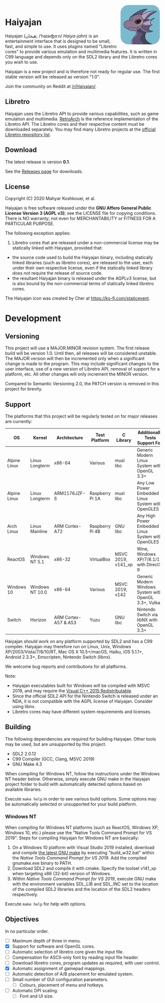 <img align="right" width="128" height="128" alt="The Haiyajan Icon: Haiya Dragon" src="meta/haiya_dragon_bg_rounded.svg">

# Haiyajan

Haiyajan (هیجان; /ˈhaɪəʤɑːn/ *Haiya-jahn*) is an entertainment interface that is designed to
be small, fast, and simple to use. It uses plugins named "Libretro cores" to
provide various emulation and multimedia features. It is written in C99
language and depends only on the SDL2 library and the Libretro cores you wish
to use.

Haiyajan is a new project and is therefore not ready for regular use. The first
stable version will be released as version "1.0".

Join the community on Reddit at [/r/Haiyajan/](https://www.reddit.com/r/Haiyajan/).

## Libretro

Haiyajan uses the Libretro API to provide various capabilities, such as game
emulation and multimedia. [RetroArch](https://github.com/libretro/RetroArch) is
the reference implementation of the Libretro API. The Libretro cores and their
respective content must be downloaded separately. You may find many Libretro
projects at the [official Libretro repository list](https://github.com/libretro/).

## Download

The latest release is version **0.1**.

See the [Releases page](https://github.com/deltabeard/Haiyajan/releases/) for downloads.

## License

Copyright (C) 2020 Mahyar Koshkouei, et al.

Haiyajan is free software released under the **GNU Affero General Public
License Version 3 (AGPL v3)**; see the LICENSE file for copying conditions.
There is NO warranty; not even for MERCHANTABILITY or FITNESS FOR A
PARTICULAR PURPOSE.

The following exception applies:

1. Libretro cores that are released under a non-commercial license may be statically linked with Haiyajan, provided that:
  * the source code used to build the Haiyajan binary, including statically linked libraries (such as libretro cores), are released to the user, each under their own respective license, even if the statically linked library does not require the release of source code.
  * the resultant Haiyajan binary is released under the AGPLv3 license, but is also bound by the non-commercial terms of statically linked libretro cores. 

The Haiyajan icon was created by Cher at https://ko-fi.com/staticevent.

# Development

## Versioning

This project will use a MAJOR.MINOR revision system. The first release build
will be version 1.0. Until then, all releases will be considered unstable.
The MAJOR version will then be incremented only when a significant change is
made to the program. This may include significant changes to the user interface,
use of a new version of Libretro API, removal of support for a platform, etc.
All other changes will only increment the MINOR version.

Compared to Semantic Versioning 2.0, the PATCH version is removed in this
project for brevity.

## Support

The platforms that this project will be regularly tested on for
major releases are currently:

| OS           | Kernel          | Architecture         | Test Platform   | C Library          | Additionally Tests Support For:                        |
|--------------|-----------------|----------------------|-----------------|--------------------|--------------------------------------------------------|
| Alpine Linux | Linux Longterm  | x86-64               | Various         | musl libc          | Generic Modern Linux System with OpenGL 3.3+           |
| Alpine Linux | Linux Longterm  | ARM1176JZF-S         | Raspberry Pi 1A | musl libc          | Any Low Power Embedded Linux System with OpenGLES 2    |
| Arch Linux   | Linux Mainline  | ARM Cortex-A72       | Raspberry Pi 4B | GNU libc           | Any High Power Embedded Linux System with OpenGLES 3   |
| ReactOS      | Windows NT 5.1  | x86-32               | VirtualBox      | MSVC 2019, v141_xp | Wine, Windows XP/7/8.1/10, with DirectX 9              |
| Windows 10   | Windows NT 10.0 | x86-64               | Various         | MSVC 2019, v142    | Generic Modern Windows System with OpenGL 3.3+, Vulkan |
| Switch       | Horizon         | ARM Cortex-A57 & A53 | Yuzu            | GNU libc           | Nintendo Switch via libNX with OpenGL 3.3+             |


Haiyajan *should* work on any platform supported by SDL2 and has a C99
compiler. Haiyajan may therefore run on Linux, Unix, Windows
XP/2003/Vista/7/8/10/RT, Mac OS X 10.5+/macOS, Haiku, iOS 5.1.1+, Android 2.3.3+,
Emscripten, Nintendo Switch (libnx).

We welcome bug reports and contributions for all platforms.

Note:
- Haiyajan executables built for Windows will be compiled with MSVC 2019, and
may require the
[Visual C++ 2015 Redistributable](https://support.microsoft.com/en-us/help/2977003/the-latest-supported-visual-c-downloads).
- Since the official SDL2 API for the Nintendo Switch is released under an NDA,
it is not compatible with the AGPL license of Haiyajan. Consider using libnx.
- Libretro cores may have different system requirements and licenses.

## Building

The following dependencies are required for building Haiyajan. Other tools
may be used, but are unsupported by this project.
- SDL2 2.0.12
- C99 Compiler (GCC, Clang, MSVC 2019)
- GNU Make 4.3

When compiling for Windows NT, follow the instructions under the Windows NT
header below. Otherwise, simply execute GNU make in the Haiyajan project folder
to build with automatically detected options based on available libraries.

Execute `make help` in order to see various build options. Some options may be
automatically selected or unsupported for your build platform.

### Windows NT

When compiling for Windows NT platforms (such as ReactOS, Windows XP, Windows 10, etc.)
please use the "Native Tools Command Prompt for VS 2019". Steps for compiling
Haiyajan for Windows NT are basically:

1. On a Windows 10 platform with Visual Studio 2019 installed, download and
   compile [the latest GNU make](http://ftpmirror.gnu.org/make/) by executing
   "build_w32.bat" within the *Native Tools Command Prompt for VS 2019*. Add
   the compiled gnumake.exe binary to PATH.
2. Download SDL2 and compile it with cmake. Specify the toolset v141_xp when
   targeting x86 (32-bit) version of Windows.
3. Within *Native Tools Command Prompt for VS 2019*, execute GNU make with the
   environment variables SDL_LIB and SDL_INC set to the location of the
   compiled SDL2 libraries and the location of the SDL2 headers respectively.

Execute `make help` for help with options.

## Objectives

In no particular order.

- [ ] Maximum depth of three in menu.
- [x] Support for software and OpenGL cores.
- [ ] Automatic selection of libretro core given the input file.
- [ ] Compensation for ASCII-only font by reading input file header.
- [ ] Download libretro cores, program updates as required, with user control.
- [x] Automatic assignment of gamepad mappings.
- [ ] Automatic detection of A/B placement for emulated system.
- [ ] Small number of GUI configuration parameters.
  - [ ] Colours, placement of menu and hotkeys.
- [ ] Automatic DPI scaling.
  - [ ] Font and UI size.
